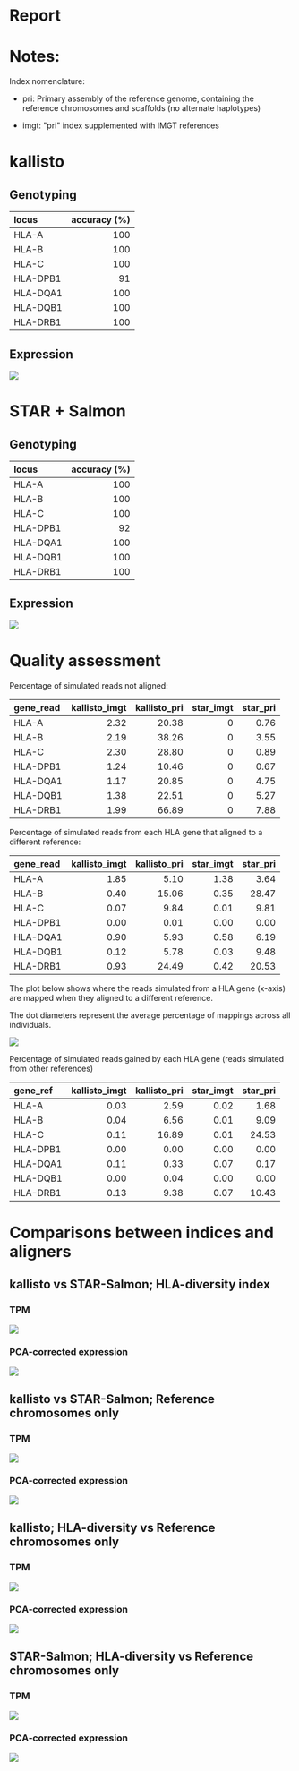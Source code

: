 Report
================

Notes:
======

Index nomenclature:

-   pri: Primary assembly of the reference genome, containing the reference chromosomes and scaffolds (no alternate haplotypes)

-   imgt: "pri" index supplemented with IMGT references

kallisto
========

Genotyping
----------

| locus    |  accuracy (%)|
|:---------|-------------:|
| HLA-A    |           100|
| HLA-B    |           100|
| HLA-C    |           100|
| HLA-DPB1 |            91|
| HLA-DQA1 |           100|
| HLA-DQB1 |           100|
| HLA-DRB1 |           100|

Expression
----------

![](./plots/kallisto_prop_mapped.png)

STAR + Salmon
=============

Genotyping
----------

| locus    |  accuracy (%)|
|:---------|-------------:|
| HLA-A    |           100|
| HLA-B    |           100|
| HLA-C    |           100|
| HLA-DPB1 |            92|
| HLA-DQA1 |           100|
| HLA-DQB1 |           100|
| HLA-DRB1 |           100|

Expression
----------

![](./plots/star_prop_mapped.png)

Quality assessment
==================

Percentage of simulated reads not aligned:

| gene\_read |  kallisto\_imgt|  kallisto\_pri|  star\_imgt|  star\_pri|
|:-----------|---------------:|--------------:|-----------:|----------:|
| HLA-A      |            2.32|          20.38|           0|       0.76|
| HLA-B      |            2.19|          38.26|           0|       3.55|
| HLA-C      |            2.30|          28.80|           0|       0.89|
| HLA-DPB1   |            1.24|          10.46|           0|       0.67|
| HLA-DQA1   |            1.17|          20.85|           0|       4.75|
| HLA-DQB1   |            1.38|          22.51|           0|       5.27|
| HLA-DRB1   |            1.99|          66.89|           0|       7.88|

Percentage of simulated reads from each HLA gene that aligned to a different reference:

| gene\_read |  kallisto\_imgt|  kallisto\_pri|  star\_imgt|  star\_pri|
|:-----------|---------------:|--------------:|-----------:|----------:|
| HLA-A      |            1.85|           5.10|        1.38|       3.64|
| HLA-B      |            0.40|          15.06|        0.35|      28.47|
| HLA-C      |            0.07|           9.84|        0.01|       9.81|
| HLA-DPB1   |            0.00|           0.01|        0.00|       0.00|
| HLA-DQA1   |            0.90|           5.93|        0.58|       6.19|
| HLA-DQB1   |            0.12|           5.78|        0.03|       9.48|
| HLA-DRB1   |            0.93|          24.49|        0.42|      20.53|

The plot below shows where the reads simulated from a HLA gene (x-axis) are mapped when they aligned to a different reference.

The dot diameters represent the average percentage of mappings across all individuals.

![](./plots/diff_refs_alignments.png)

Percentage of simulated reads gained by each HLA gene (reads simulated from other references)

| gene\_ref |  kallisto\_imgt|  kallisto\_pri|  star\_imgt|  star\_pri|
|:----------|---------------:|--------------:|-----------:|----------:|
| HLA-A     |            0.03|           2.59|        0.02|       1.68|
| HLA-B     |            0.04|           6.56|        0.01|       9.09|
| HLA-C     |            0.11|          16.89|        0.01|      24.53|
| HLA-DPB1  |            0.00|           0.00|        0.00|       0.00|
| HLA-DQA1  |            0.11|           0.33|        0.07|       0.17|
| HLA-DQB1  |            0.00|           0.04|        0.00|       0.00|
| HLA-DRB1  |            0.13|           9.38|        0.07|      10.43|

Comparisons between indices and aligners
========================================

kallisto vs STAR-Salmon; HLA-diversity index
--------------------------------------------

### TPM

![](./plots/kallisto_vs_star_TPM.png)

### PCA-corrected expression

![](./plots/kallisto_vs_star_10pc.png)

kallisto vs STAR-Salmon; Reference chromosomes only
---------------------------------------------------

### TPM

![](./plots/kallisto_vs_star_PRI_TPM.png)

### PCA-corrected expression

![](./plots/kallisto_vs_star_PRI_10pc.png)

kallisto; HLA-diversity vs Reference chromosomes only
-----------------------------------------------------

### TPM

![](./plots/kallisto_imgt_vs_PRI_TPM.png)

### PCA-corrected expression

![](./plots/kallisto_imgt_vs_PRI_10pc.png)

STAR-Salmon; HLA-diversity vs Reference chromosomes only
--------------------------------------------------------

### TPM

![](./plots/star_imgt_vs_PRI_TPM.png)

### PCA-corrected expression

![](./plots/star_imgt_vs_PRI_10pc.png)
